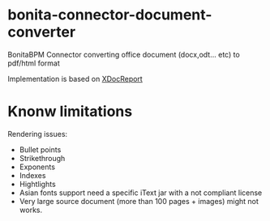 # bonita-connector-document-converter
BonitaBPM Connector converting office document (docx,odt... etc) to pdf/html format

Implementation is based on [XDocReport](https://github.com/opensagres/xdocreport)

Knonw limitations
=================
Rendering issues:
* Bullet points 
* Strikethrough
* Exponents
* Indexes
* Hightlights
* Asian fonts support need a specific iText jar with a not compliant license
* Very large source document (more than 100 pages + images) might not works.

